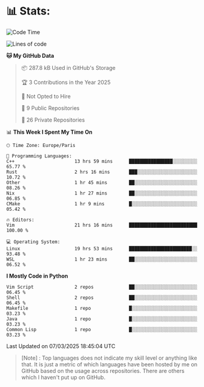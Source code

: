 

<h1>📊 Stats:</h1>

<!--START_SECTION:waka-->
![Code Time](http://img.shields.io/badge/Code%20Time-807%20hrs%2029%20mins-blue)

![Lines of code](https://img.shields.io/badge/From%20Hello%20World%20I%27ve%20Written-6.5%20million%20lines%20of%20code-blue)

**🐱 My GitHub Data** 

> 📦 287.8 kB Used in GitHub's Storage 
 > 
> 🏆 3 Contributions in the Year 2025
 > 
> 🚫 Not Opted to Hire
 > 
> 📜 9 Public Repositories 
 > 
> 🔑 26 Private Repositories 
 > 
📊 **This Week I Spent My Time On** 

```text
🕑︎ Time Zone: Europe/Paris

💬 Programming Languages: 
C++                      13 hrs 59 mins      ████████████████░░░░░░░░░   65.77 % 
Rust                     2 hrs 16 mins       ███░░░░░░░░░░░░░░░░░░░░░░   10.72 % 
Other                    1 hr 45 mins        ██░░░░░░░░░░░░░░░░░░░░░░░   08.26 % 
Nix                      1 hr 27 mins        ██░░░░░░░░░░░░░░░░░░░░░░░   06.85 % 
CMake                    1 hr 9 mins         █░░░░░░░░░░░░░░░░░░░░░░░░   05.42 % 

🔥 Editors: 
Vim                      21 hrs 16 mins      █████████████████████████   100.00 % 

💻 Operating System: 
Linux                    19 hrs 53 mins      ███████████████████████░░   93.48 % 
WSL                      1 hr 23 mins        ██░░░░░░░░░░░░░░░░░░░░░░░   06.52 % 
```

**I Mostly Code in Python** 

```text
Vim Script               2 repos             ██░░░░░░░░░░░░░░░░░░░░░░░   06.45 % 
Shell                    2 repos             ██░░░░░░░░░░░░░░░░░░░░░░░   06.45 % 
Makefile                 1 repo              █░░░░░░░░░░░░░░░░░░░░░░░░   03.23 % 
Java                     1 repo              █░░░░░░░░░░░░░░░░░░░░░░░░   03.23 % 
Common Lisp              1 repo              █░░░░░░░░░░░░░░░░░░░░░░░░   03.23 % 
```




 Last Updated on 07/03/2025 18:45:04 UTC
<!--END_SECTION:waka-->

 > [Note] : Top languages does not indicate my skill level or anything like that. It is just a metric of which languages have been hosted by me on GitHub based on the usage across repositories. There are others which I haven't put up on GitHub.</span>
